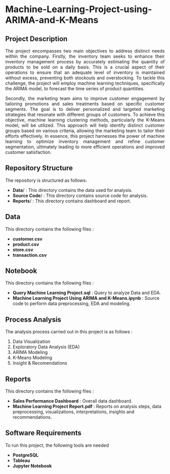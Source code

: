 <p align="center">
  <h1> Machine-Learning-Project-using-ARIMA-and-K-Means </h1>
</p>

## Project Description
<p align="justify">
The project encompasses two main objectives to address distinct needs within the company. Firstly, the inventory team seeks to enhance their inventory management process by accurately estimating the quantity of products to be sold on a daily basis. This is a crucial aspect of their operations to ensure that an adequate level of inventory is maintained without excess, preventing both stockouts and overstocking. To tackle this challenge, the project will employ machine learning techniques, specifically the ARIMA model, to forecast the time series of product quantities.

<p align="justify">
Secondly, the marketing team aims to improve customer engagement by tailoring promotions and sales treatments based on specific customer segments. The goal is to deliver personalized and targeted marketing strategies that resonate with different groups of customers. To achieve this objective, machine learning clustering methods, particularly the K-Means model, will be utilized. This approach will help identify distinct customer groups based on various criteria, allowing the marketing team to tailor their efforts effectively. In essence, this project harnesses the power of machine learning to optimize inventory management and refine customer segmentation, ultimately leading to more efficient operations and improved customer satisfaction.
</p>

## Repository Structure
<p align="justify">
The repository is structured as follows:

  * **Data**/     : This directory contains the data used for analysis.
  * **Source Code**/ : This directory contains source code for analysis.
  * **Reports**/  : This directory contains dashboard and report.

</p>

## Data
<p align="justify">
This directory contains the following files :

  * **customer.csv**
  * **product.csv**
  * **store.csv**
  * **transaction.csv**

</p>

## Notebook
<p align="justify">
This directory contains the following files :
  
  * **Query Machine Learning Project.sql** : Query to analyze Data and EDA.
  * **Machine Learning Project Using ARIMA and K-Means.ipynb** : Source code to perform data preprocessing, EDA and modeling.
  
</p>

## Process Analysis
<p align="justify">
The analysis process carried out in this project is as follows :
  
  1. Data Visualization
  2. Exploratory Data Analysis (EDA)
  3. ARIMA Modeling
  4. K-Means Modeling
  5. Insight & Recomendations
  
</p>

## Reports
<p align="justify">
This directory contains the following files :

  * **Sales Performance Dashboard** : Overall data dashboard.
  * **Machine Learning Project Report.pdf** : Reports on analysis steps, data preprocessing, visualizations, interpretations, insights and recommendations.
</p>

## Software Requirements
<p align="justify">
To run this project, the following tools are needed

  * **PostgreSQL**
  * **Tableau**
  * **Jupyter Notebook**
</p>

